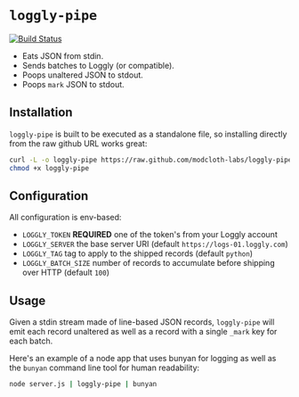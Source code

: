 `loggly-pipe`
=============

[![Build Status](https://travis-ci.org/modcloth-labs/loggly-pipe.png)](https://travis-ci.org/modcloth-labs/loggly-pipe)

- Eats JSON from stdin.
- Sends batches to Loggly (or compatible).
- Poops unaltered JSON to stdout.
- Poops `mark` JSON to stdout.

## Installation

`loggly-pipe` is built to be executed as a standalone file, so
installing directly from the raw github URL works great:

``` bash
curl -L -o loggly-pipe https://raw.github.com/modcloth-labs/loggly-pipe/master/loggly_pipe/__main__.py
chmod +x loggly-pipe
```

## Configuration

All configuration is env-based:

- `LOGGLY_TOKEN` **REQUIRED** one of the token's from your Loggly account
- `LOGGLY_SERVER` the base server URI (default
  `https://logs-01.loggly.com`)
- `LOGGLY_TAG` tag to apply to the shipped records (default `python`)
- `LOGGLY_BATCH_SIZE` number of records to accumulate before shipping
  over HTTP (default `100`)

## Usage

Given a stdin stream made of line-based JSON records, `loggly-pipe` will
emit each record unaltered as well as a record with a single `_mark` key
for each batch.

Here's an example of a node app that uses bunyan for logging as well as
the `bunyan` command line tool for human readability:

``` bash
node server.js | loggly-pipe | bunyan
```

